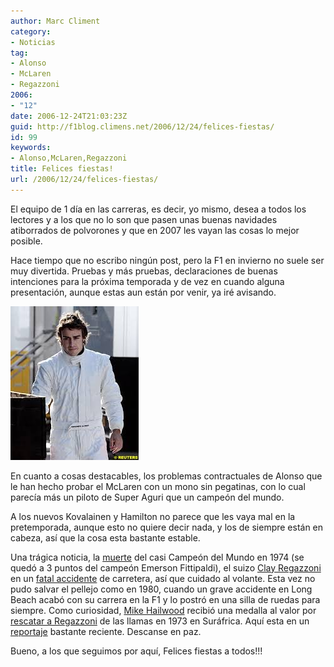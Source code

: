 ```yaml
---
author: Marc Climent
category:
- Noticias
tag:
- Alonso
- McLaren
- Regazzoni
2006:
- "12"
date: 2006-12-24T21:03:23Z
guid: http://f1blog.climens.net/2006/12/24/felices-fiestas/
id: 99
keywords:
- Alonso,McLaren,Regazzoni
title: Felices fiestas!
url: /2006/12/24/felices-fiestas/
---
```


El equipo de 1 día en las carreras, es decir, yo mismo, desea a todos los lectores y a los que no lo son que pasen unas buenas navidades atiborrados de polvorones y que en 2007 les vayan las cosas lo mejor posible.

Hace tiempo que no escribo ningún post, pero la F1 en invierno no suele ser muy divertida. Pruebas y más pruebas, declaraciones de buenas intenciones para la próxima temporada y de vez en cuando alguna presentación, aunque estas aun están por venir, ya iré avisando.

![Alonso en test de McLaren](/files/2006/12/alonso-test-2016.jpg)

En cuanto a cosas destacables, los problemas contractuales de Alonso que le han hecho probar el McLaren con un mono sin pegatinas, con lo cual parecía más un piloto de Super Aguri que un campeón del mundo.

A los nuevos Kovalainen y Hamilton no parece que les vaya mal en la pretemporada, aunque esto no quiere decir nada, y los de siempre están en cabeza, así que la cosa esta bastante estable.

Una trágica noticia, la [muerte](http://motorfull.com/2006/12/clay-regazzoni-fallece-en-un-accidente-de-trafico) del casi Campeón del Mundo en 1974 (se quedó a 3 puntos del campeón Emerson Fittipaldi), el suizo [Clay Regazzoni](http://es.wikipedia.org/wiki/Clay_Regazzoni "Clay Regazzoni en Wikipedia") en un [fatal accidente](http://www.autosport.com/news/report.php/id/56036) de carretera, así que cuidado al volante. Esta vez no pudo salvar el pellejo como en 1980, cuando un grave accidente en Long Beach acabó con su carrera en la F1 y lo postró en una silla de ruedas para siempre. Como curiosidad, [Mike Hailwood](http://es.wikipedia.org/wiki/Mike_Hailwood) recibió una medalla al valor por [rescatar a Regazzoni](http://www.youtube.com/watch?v=S1r0Kwt5s_Y) de las llamas en 1973 en Suráfrica. Aquí esta en un [reportaje](http://www.youtube.com/watch?v=cbJzHmxudpA) bastante reciente. Descanse en paz.
  
Bueno, a los que seguimos por aquí, Felices fiestas a todos!!!